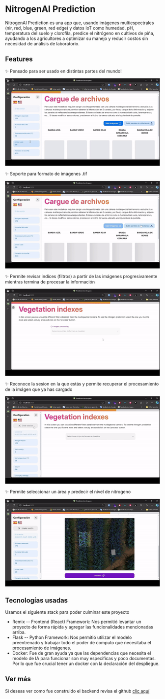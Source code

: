 # NitrogenAI Prediction

NitrogenAI Prediction es una app que, usando imágenes multiespectrales (nir, red, blue, green, red edge) y datos IoT como humedad, pH, temperatura del suelo y clorofila, predice el nitrógeno en cultivos de piña, ayudando a los agricultores a optimizar su manejo y reducir costos sin necesidad de análisis de laboratorio.

## Features

✨ Pensado para ser usado en distintas partes del mundo!

![multi-language](doc/multi-language.gif)

✨ Soporte para formato de imágenes .tif

![tif_support](doc/tif_support.gif)

✨ Permite revisar indices (filtros) a partir de las imágenes progresivamente mientras termina de procesar la información

![watch_progressive_images](doc/watch_progressive_images.gif)

✨ Reconoce la sesion en la que estás y permite recuperar el procesamiento de la imágen que ya has cargado

![presserve_session](doc/presserve_session.gif)

✨ Permite seleccionar un área y predecir el nivel de nitrogeno

![prediction](doc/prediction.gif)

## Tecnologías usadas

Usamos el siguiente stack para poder culminar este proyecto

-   Remix -- Frontend (React) Framework: Nos permitió levantar un proyecto de forma rápida y agregar las funcionalidades mencionadas arriba.
-   Flask -- Python Framework: Nos permitió utilizar el modelo preentrenado y trabajar todo el poder de computo que necesitaba el procesamiento de imágenes.
-   Docker: Fue de gran ayuda ya que las dependencias que necesita el modelo de IA para funcionar son muy especificas y poco documentas. Por lo que fue crucial tener un docker con la declaración del despliegue.

## Ver más

Si deseas ver como fue construido el backend revisa el github [clic aquí](https://github.com/rdzPedraos/NitrogenPrediction-back)
